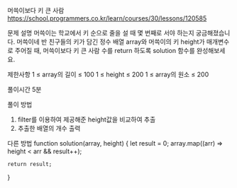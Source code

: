 머쓱이보다 키 큰 사람
https://school.programmers.co.kr/learn/courses/30/lessons/120585

문제 설명
머쓱이는 학교에서 키 순으로 줄을 설 때 몇 번째로 서야 하는지 궁금해졌습니다. 머쓱이네 반 친구들의 키가 담긴 정수 배열 array와 머쓱이의 키 height가 매개변수로 주어질 때, 머쓱이보다 키 큰 사람 수를 return 하도록 solution 함수를 완성해보세요.

제한사항
1 ≤ array의 길이 ≤ 100
1 ≤ height ≤ 200
1 ≤ array의 원소 ≤ 200

풀이시간
5분

풀이 방법

1. filter를 이용하여 제공해준 height값을 비교하여 추출
2. 추출한 배열의 개수 출력

다른 방법
function solution(array, height) {
let result = 0;
array.map((arr) => height < arr && result++);

    return result;

}
